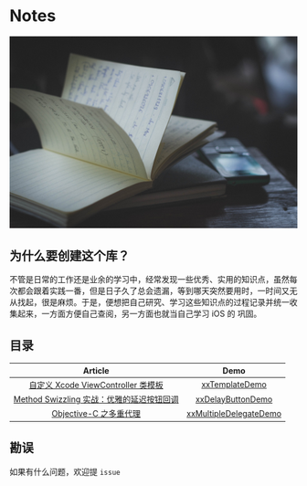 # Notes

![](contents/images/bg.jpg)

## 为什么要创建这个库？

不管是日常的工作还是业余的学习中，经常发现一些优秀、实用的知识点，虽然每次都会跟着实践一番，但是日子久了总会遗漏，等到哪天突然要用时，一时间又无从找起，很是麻烦。于是，便想把自己研究、学习这些知识点的过程记录并统一收集起来，一方面方便自己查阅，另一方面也就当自己学习 iOS 的 巩固。

## 目录


| Article | Demo |
|:---------------:|:-------------:|
|[自定义 Xcode ViewController 类模板](https://github.com/ifelseboyxx/xx_Notes/blob/master/contents/XcodeTemplate/Xcode-VC-Template.md) | [xxTemplateDemo](https://github.com/ifelseboyxx/xx_Notes/tree/master/contents/XcodeTemplate/xxTemplate/CustomVC.xctemplate) |
|[Method Swizzling 实战：优雅的延迟按钮回调](https://github.com/ifelseboyxx/xx_Notes/blob/master/contents/DelayButton/MethodSwizzlingDemo.md)        |           [xxDelayButtonDemo](https://github.com/ifelseboyxx/xx_Notes/tree/master/contents/DelayButton/xxDelayButtonDemo) |
|[Objective-C 之多重代理](https://github.com/ifelseboyxx/xx_Notes/blob/master/contents/MultipleDelegate/MultipleDelegate.md)|[xxMultipleDelegateDemo](https://github.com/ifelseboyxx/xx_Notes/tree/master/contents/MultipleDelegate/MultipleDelegateDemo)|

## 勘误

如果有什么问题，欢迎提 `issue`
